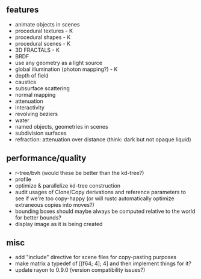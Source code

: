 ## features
- animate objects in scenes
- procedural textures - K
- procedural shapes - K
- procedural scenes - K
- 3D FRACTALS - K
- BRDF
- use any geometry as a light source
- global illumination (photon mapping?) - K
- depth of field
- caustics
- subsurface scattering
- normal mapping
- attenuation
- interactivity
- revolving beziers
- water
- named objects, geometries in scenes
- subdivision surfaces
- refraction: attenuation over distance (think: dark but not opaque liquid)

## performance/quality
- r-tree/bvh (would these be better than the kd-tree?)
- profile
- optimize & parallelize kd-tree construction
- audit usages of Clone/Copy derivations and reference parameters to see if we're too copy-happy (or will rustc automatically optimize extraneous copies into moves?)
- bounding boxes should maybe always be computed relative to the world for better bounds?
- display image as it is being created

## misc
- add "include" directive for scene files for copy-pasting purposes
- make matrix a typedef of [[f64; 4]; 4] and then implement things for it?
- update rayon to 0.9.0 (version compatibility issues?)
